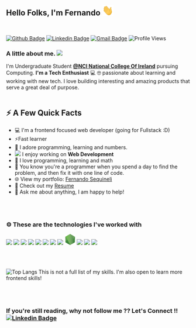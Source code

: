 ## Hello Folks, I'm Fernando <img src="https://github.com/FernandoSequineli/FernandoSequineli/blob/main/assets/wave.gif" width="30px">

<br/>

[![Github Badge](http://img.shields.io/badge/-Github-black?style=flat-square&logo=github&link=https://github.com/Defcon27/)](https://github.com/FernandoSequineli/)
[![Linkedin Badge](https://img.shields.io/badge/-LinkedIn-blue?style=flat-square&logo=Linkedin&logoColor=white&link=https://www.linkedin.com/in/fernando-sequineli/)](https://www.linkedin.com/in/fernando-sequineli/)
[![Gmail Badge](https://img.shields.io/badge/-Gmail-d14836?style=flat-square&logo=Gmail&logoColor=white&link=mailto:sequineli.fernando@gmail.com)](mailto:sequineli.fernando@gmail.com)
![Profile Views](https://komarev.com/ghpvc/?username=FernandoSequineli)


### A little about me. <img src="https://media.giphy.com/media/VgCDAzcKvsR6OM0uWg/giphy.gif" width="50">

I'm Undergraduate Student **[@NCI National College Of Ireland](https://www.ncirl.ie/)** pursuing Computing. **I'm a Tech Enthusiast** 💻 🤓 passionate about learning and working with new tech. I love building interesting and amazing products that serve a great deal of purpose.<br/><br/>

## ⚡️ A Few Quick Facts

- 💻 I'm a frontend focused web developer (going for Fullstack :D)
- ⚡️Fast learner
- 🤟 I adore programming, learning and numbers.
- <img src="https://media.giphy.com/media/WUlplcMpOCEmTGBtBW/giphy.gif" width="25"> I enjoy working on **Web Development**
- 🤟 I love programming, learning and math
- 🧩 You know you're a programmer when you spend a day to find the problem, and then fix it with one line of code.
- 🌐 View my portfolio: [Fernando Sequineli](https://fernandosequineli.github.io/portfolio/)
- 📙 Check out my [Resume](https://github.com/FernandoSequineli/portfolio/blob/main/public/resume.pdf)
- 💬 Ask me about anything, I am happy to help!

<br/><br/>

### ⚙️ These are the technologies I've worked with

<code><img height="30" src="https://cdn.svgporn.com/logos/java.svg"></code>
<code><img height="30" src="https://cdn.svgporn.com/logos/javascript.svg"></code>
<code><img height="30" src="https://cdn.svgporn.com/logos/html-5.svg"></code>
<code><img height="30" src="https://cdn.svgporn.com/logos/css-3.svg"></code>
<code><img height="30" src="https://cdn.svgporn.com/logos/php.svg"></code>
<code><img height="30" src="https://cdn.svgporn.com/logos/bootstrap.svg"></code>
<code><img height="30" src="https://cdn.svgporn.com/logos/mysql.svg"></code>
<code><img height="30" src="https://cdn.svgporn.com/logos/xampp.svg"></code>
<code><img height="30" src="https://raw.githubusercontent.com/github/explore/80688e429a7d4ef2fca1e82350fe8e3517d3494d/topics/nodejs/nodejs.png"></code>
<code><img height="30" src="https://cdn.svgporn.com/logos/visual-studio-code.svg"></code>
<code><img height="30" src="https://cdn.svgporn.com/logos/terminal.svg"></code>
<code><img height="30" src="https://cdn.svgporn.com/logos/git-icon.svg"></code>

<br/><br/>

![Top Langs](https://github-readme-stats.vercel.app/api/top-langs/?username=FernandoSequineli&layout=compact)
This is not a full list of my skills. I'm also open to learn more frontend skills!

<br/><br/>

### If you're still reading, why not follow me ?? Let's Connect !! [![Linkedin Badge](https://img.shields.io/badge/-LinkedIn-blue?style=flat-square&logo=Linkedin&logoColor=white&link=https://www.linkedin.com/in/fernando-sequineli/)](https://www.linkedin.com/in/fernando-sequineli/)
